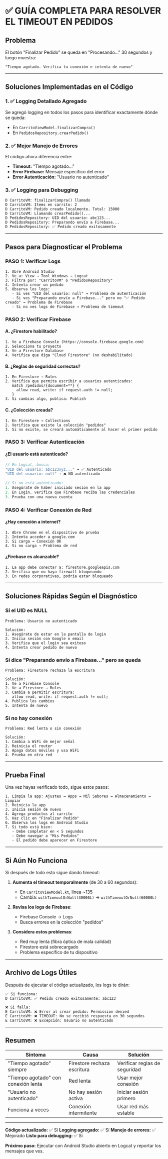 # ✅ GUÍA COMPLETA PARA RESOLVER EL TIMEOUT EN PEDIDOS

## Problema
El botón "Finalizar Pedido" se queda en "Procesando..." 30 segundos y luego muestra:
```
"Tiempo agotado. Verifica tu conexión e intenta de nuevo"
```

---

## Soluciones Implementadas en el Código

### 1. ✅ Logging Detallado Agregado
Se agregó logging en todos los pasos para identificar exactamente dónde se queda:
- En `CarritoViewModel.finalizarCompra()`
- En `PedidosRepository.crearPedido()`

### 2. ✅ Mejor Manejo de Errores
El código ahora diferencia entre:
- **Timeout:** "Tiempo agotado..."
- **Error Firebase:** Mensaje específico del error
- **Error Autenticación:** "Usuario no autenticado"

### 3. ✅ Logging para Debugging
```
D CarritoVM: finalizarCompra() llamado
D CarritoVM: Items en carrito: 2
D CarritoVM: Pedido creado localmente. Total: 15000
D CarritoVM: Llamando crearPedido()...
D PedidosRepository: UID del usuario: abc123...
D PedidosRepository: Preparando envío a Firebase...
D PedidosRepository: ✅ Pedido creado exitosamente
```

---

## Pasos para Diagnosticar el Problema

### PASO 1: Verificar Logs
```
1. Abre Android Studio
2. Ve a: View → Tool Windows → Logcat
3. Filtra por: "CarritoVM" o "PedidosRepository"
4. Intenta crear un pedido
5. Observa los logs:
   - Si ves "UID del usuario: null" → Problema de autenticación
   - Si ves "Preparando envío a Firebase..." pero no "✅ Pedido creado" → Problema de Firebase
   - Si no ves logs de Firebase → Problema de timeout
```

### PASO 2: Verificar Firebase

#### A. ¿Firestore habilitado?
```
1. Ve a Firebase Console (https://console.firebase.google.com)
2. Selecciona tu proyecto
3. Ve a Firestore Database
4. Verifica que diga "Cloud Firestore" (no deshabilitado)
```

#### B. ¿Reglas de seguridad correctas?
```
1. En Firestore → Rules
2. Verifica que permita escribir a usuarios autenticados:
   match /pedidos/{document=**} {
     allow read, write: if request.auth != null;
   }
3. Si cambias algo, publica: Publish
```

#### C. ¿Colección creada?
```
1. En Firestore → Collections
2. Verifica que existe la colección "pedidos"
3. Si no existe, se creará automáticamente al hacer el primer pedido
```

### PASO 3: Verificar Autenticación

#### ¿El usuario está autenticado?
```kotlin
// En Logcat, busca:
"UID del usuario: abc123xyz..." → ✅ Autenticado
"UID del usuario: null" → ❌ NO autenticado

// Si no está autenticado:
1. Asegúrate de haber iniciado sesión en la app
2. En Login, verifica que Firebase reciba las credenciales
3. Prueba con una nueva cuenta
```

### PASO 4: Verificar Conexión de Red

#### ¿Hay conexión a internet?
```
1. Abre Chrome en el dispositivo de prueba
2. Intenta acceder a google.com
3. Si carga → Conexión OK
4. Si no carga → Problema de red
```

#### ¿Firebase es alcanzable?
```
1. La app debe conectar a: firestore.googleapis.com
2. Verifica que no haya firewall bloqueando
3. En redes corporativas, podría estar bloqueado
```

---

## Soluciones Rápidas Según el Diagnóstico

### Si el UID es NULL
```
Problema: Usuario no autenticado

Solución:
1. Asegúrate de estar en la pantalla de login
2. Inicia sesión con Google o email
3. Verifica que el login sea exitoso
4. Intenta crear pedido de nuevo
```

### Si dice "Preparando envío a Firebase..." pero se queda
```
Problema: Firestore rechaza la escritura

Solución:
1. Ve a Firebase Console
2. Ve a Firestore → Rules
3. Cambia a permitir escritura:
   allow read, write: if request.auth != null;
4. Publica los cambios
5. Intenta de nuevo
```

### Si no hay conexión
```
Problema: Red lenta o sin conexión

Solución:
1. Cambia a WiFi de mejor señal
2. Reinicia el router
3. Apaga datos móviles y usa WiFi
4. Prueba en otra red
```

---

## Prueba Final

Una vez hayas verificado todo, sigue estos pasos:

```
1. Limpia la app: Ajustes → Apps → Mil Sabores → Almacenamiento → Limpiar
2. Reinicia la app
3. Inicia sesión de nuevo
4. Agrega productos al carrito
5. Haz clic en "Finalizar Pedido"
6. Observa los logs en Android Studio
7. Si todo está bien:
   - Debe completar en < 5 segundos
   - Debe navegar a "Mis Pedidos"
   - El pedido debe aparecer en Firestore
```

---

## Si Aún No Funciona

Si después de todo esto sigue dando timeout:

1. **Aumenta el timeout temporalmente** (de 30 a 60 segundos):
   - En `CarritoViewModel.kt`, línea ~135
   - Cambia: `withTimeoutOrNull(30000L)` → `withTimeoutOrNull(60000L)`

2. **Revisa los logs de Firebase**:
   - Firebase Console → Logs
   - Busca errores en la colección "pedidos"

3. **Considera estos problemas**:
   - Red muy lenta (fibra óptica de mala calidad)
   - Firestore está sobrecargado
   - Problema específico de tu dispositivo

---

## Archivo de Logs Útiles

Después de ejecutar el código actualizado, los logs te dirán:

```
✅ Si funciona:
D CarritoVM: ✅ Pedido creado exitosamente: abc123

❌ Si falla:
E CarritoVM: ❌ Error al crear pedido: Permission denied
E CarritoVM: ❌ TIMEOUT: No se recibió respuesta en 30 segundos
E CarritoVM: ❌ Excepción: Usuario no autenticado
```

---

## Resumen

| Síntoma | Causa | Solución |
|---------|-------|----------|
| "Tiempo agotado" siempre | Firestore rechaza escritura | Verificar reglas de seguridad |
| "Tiempo agotado" con conexión lenta | Red lenta | Usar mejor conexión |
| "Usuario no autenticado" | No hay sesión activa | Iniciar sesión primero |
| Funciona a veces | Conexión intermitente | Usar red más estable |

---

**Código actualizado:** ✅ Sí
**Logging agregado:** ✅ Sí
**Manejo de errores:** ✅ Mejorado
**Listo para debugging:** ✅ Sí

**Próximo paso:** Ejecutar con Android Studio abierto en Logcat y reportar los mensajes que ves.

